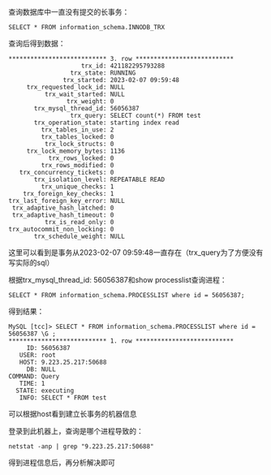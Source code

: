 查询数据库中一直没有提交的长事务：

```
SELECT * FROM information_schema.INNODB_TRX
```

查询后得到数据：

```
*************************** 3. row ***************************
                    trx_id: 421182295793288
                 trx_state: RUNNING
               trx_started: 2023-02-07 09:59:48
     trx_requested_lock_id: NULL
          trx_wait_started: NULL
                trx_weight: 0
       trx_mysql_thread_id: 56056387
                 trx_query: SELECT count(*) FROM test
       trx_operation_state: starting index read
         trx_tables_in_use: 2
         trx_tables_locked: 0
          trx_lock_structs: 0
     trx_lock_memory_bytes: 1136
           trx_rows_locked: 0
         trx_rows_modified: 0
   trx_concurrency_tickets: 0
       trx_isolation_level: REPEATABLE READ
         trx_unique_checks: 1
    trx_foreign_key_checks: 1
trx_last_foreign_key_error: NULL
 trx_adaptive_hash_latched: 0
 trx_adaptive_hash_timeout: 0
          trx_is_read_only: 0
trx_autocommit_non_locking: 0
       trx_schedule_weight: NULL
```

这里可以看到是事务从2023-02-07 09:59:48一直存在（trx_query为了方便没有写实际的sql）

根据trx_mysql_thread_id: 56056387和show processlist查询进程：

```
SELECT * FROM information_schema.PROCESSLIST where id = 56056387;
```

得到结果：

```
MySQL [tcc]> SELECT * FROM information_schema.PROCESSLIST where id = 56056387 \G ;
*************************** 1. row ***************************
     ID: 56056387
   USER: root
   HOST: 9.223.25.217:50688
     DB: NULL
COMMAND: Query
   TIME: 1
  STATE: executing
   INFO: SELECT * FROM test
```

可以根据host看到建立长事务的机器信息

登录到此机器上，查询是哪个进程导致的：

```
netstat -anp | grep "9.223.25.217:50688"
```

得到进程信息后，再分析解决即可